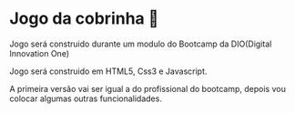 # Jogo da cobrinha 🐍
Jogo será construido durante um modulo do Bootcamp da DIO(Digital Innovation One)

Jogo será construido em HTML5, Css3 e Javascript.

A primeira versão vai ser igual a do profissional do bootcamp, depois vou colocar algumas outras funcionalidades.
